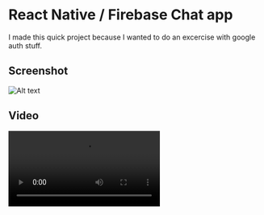 # React Native / Firebase Chat app
I made this quick project because I wanted to do an excercise with google auth stuff. 

## Screenshot

![Alt text](./screnshotforreadme.png "Screenshot")

## Video

![Alt text](./video.mov "Video")
